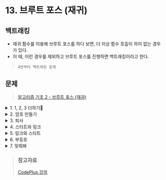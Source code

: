# 13. 브루트 포스 (재귀)

## 백트래킹
- 재귀 함수를 이용해 브루트 포스를 하다 보면, 더 이상 함수 호출이 의미 없는 경우가 있다.
- 이 때, 이런 경우를 제외하고 브루트 포스를 진행하면 백트래킹이라고 한다.
> `4번부터 백트래킹 문제`

## 문제 
> [알고리즘 기초 2 - 브루트 포스 (재귀)](https://www.acmicpc.net/workbook/view/3965)

<details>
<summary>1. 1, 2, 3 더하기</summary>
<div markdown='1'>

- 정수 n을 1, 2, 3의 합으로 나타내는 방법의 수를 구하는 문제
- n <= 10 이기 때문에 총 경우의 수는 3^n이다.
- `go(count, sum, goal)`
- 숫자 count개로 합 sum을 만드는 경우의 수
- 불가능한 경우
    * sum > goal
- 정답을 찾은 경우
    * sum == goal
- 다음 경우
    * 1을 사용하는 경우
        + `go(count + 1, sum + 1, goal)`
    * 2를 사용하는 경우
        + `go(count + 1, sum + 2, goal)`
    * 3을 사용하는 경우
        + `go(count + 1, sum + 3, goal)`

1. 
```java
static int go(int count, int sum, int goal){
    if(sum > goal) return 0;
    if(sum==goal) return 1;
    int now = 0;
    for(int i=1;i<=3;i++){
        now += go(count+1, sum+i,goal);
    }
    return now;
}
```
- count는 별로 의미가 없다는 것을 알 수 있다.
2. 
```java
int go(int sum, int goal){
    if(sum > goal) return 0;
    if(sum==goal) return 1;
    int now = 0;
    for(int i=1;i<=3;i++){
        now += go(sum+i,goal);
    }
    return now;
}
```
</div>
</details>

<details>
<summary>2. 암호 만들기</summary>
<div markdown='1'>

- 암호는 서로 다른 L개의 알파벳 소문자들로 구성되며 최소 한 개의 모음과 최소 두 개의 자음으로 구성되어 있다.
- 암호를 이루는 **알파벳이 암호에서 증가하는 순서로 배열**되었어야 한다.
- 암호로 사용할 수 있는 문자의 종류는 C가지
- 가능성 있는 암호를 모두 구하는 문제
- 알파벳 정렬을 먼저 해야한다.
- `go(n, alpha, password, i)`
    + n: 만들어야 하는 암호의 길이
    + alpha: 사용할 수 있는 알파벳(배열)
    + password: 현재까지 만든 암호
    + i: 사용할지 말지 결정해야 하는 알파벳의 인덱스
- 정답을 찾은 경우
    + n == password.length() -> 문제의 조건에 맞는지 확인 과정은 필요함
- 불가능한 경우
    + i >= alpha.length
- 다음 경우
    + i번째 알파벳을 사용하는 경우
        * `go(n, alpha, password+alpha[i],i+1)`
    + i번째 알파벳을 사용하지 않는 경우
        * `go(n, alpha, password,i+1)`

1. 
```java
static void go(int n, char[] alpha, String password, int i){
    if(password.length() == n){
        if(check(password)){
            System.out.println(password);
        }
        return ;
    }
    if(i>= alpha.length) return;
    go(n, alpha, password+alpha[i],i+1);
    go(n, alpha, password,i+1);
}

static boolean check(String password){
    int ja = 0;
    int mo = 0;
    for(int i=0;i<password.length;i++){
        int x = password.charAt(i);
        if(x=='a'||x=='e'||x=='i'||x=='o'||x=='u'){
            mo+=1;
        }else{
            ja+=1;
        }
    }
    return ja>=2 && mo >=1;
}
```

2. 
```java
import java.io.*;
import java.util.*;

public class Main {
    static int n,m;
    static char[] ary;
    static char[] vowel = {'a','e','i','o','u'};
    static ArrayList<String> list = new ArrayList<>();
    public static void main(String[] args) throws Exception {
        BufferedReader br = new BufferedReader(new InputStreamReader(System.in));
        StringBuilder sb = new StringBuilder();
        StringTokenizer stk = new StringTokenizer(br.readLine());
        n = Integer.parseInt(stk.nextToken());
        m = Integer.parseInt(stk.nextToken());
        ary = new char[m];
        stk = new StringTokenizer(br.readLine());
        for(int i=0;i<m;i++){
            ary[i] = stk.nextToken().charAt(0);
        }
        Arrays.sort(ary);
        permutation(0,0,"");
        for (String s : list) {
            System.out.println(s);
        }
    }
    static void permutation(int l,int t,String s){
        if(l==n){
            int vowelCnt = 0;
            for(int i=0;i<l;i++){
                for (int j = 0; j <5; j++) {
                    if(s.charAt(i)==vowel[j]){
                        vowelCnt++;
                    }
                }
            }
            if(vowelCnt>=1&&(l-vowelCnt)>=2){
                list.add(s);
            }
        }else{
            for(int i=t;i<m;i++){
                permutation(l+1,i+1,s+ary[i]);
            }
        }
    }
}
```
</div>
</details>

<details>
<summary>3. 퇴사</summary>
<div markdown='1'>

- N+1 이 되는 날 퇴사를 하려고 한다.(1 <= N <= 15)
- 남은 N일 동안 최대한 많은 상담을 하려고 한다.
- 하루에 하나의 상담을 할 수 있고, i일에 상담을 하면, T[i]일이 걸리고 P[i]원을 번다.
- `go(day,sum)`
    + day일이 되었다. day일에 있는 상담을 할지 말지 결정해야 한다.
    + 지금까지 얻은 수익은 sum이다.
- 정답을 찾은 경우
    + day == n
- 불가능한 경우
    + day > n
- 다음 경우
    + 상담을 한다.
        * `go(day+t[day],sum+p[day])`
    + 상담을 하지 않는다.
        * `go(day+1,sum)`
1. 
```java
static int[] t = new int[21];
static int[] p = new int[21];
static int ans = 0;

static void go(int day, int sum){
    if(day == n+1){
        if(ans < sum) ans = sum;
        return;
    }
    if(day>n+1){
        return ;
    }
    go(day+1,sum);
    go(day+t[day],sum+p[day]);
}
```
2. 
```java
import java.io.*;
import java.util.*;

public class Main {
    public static void main(String[] args) throws Exception {
        BufferedReader br = new BufferedReader(new InputStreamReader(System.in));
        int n = Integer.parseInt(br.readLine());
        int[] t = new int[n+1];
        int[] p = new int[n+1];
        int[][] d = new int[n+1][2];
        for(int i=0;i<n;i++){
            StringTokenizer stk = new StringTokenizer(br.readLine());
            t[i+1] = Integer.parseInt(stk.nextToken());
            p[i+1] = Integer.parseInt(stk.nextToken());
        }
        for(int i=1;i<=n;i++){
            if(i+t[i]>n+1){
                continue;
            }
            d[i][0] = i+t[i];
            d[i][1] = p[i];
            for(int j=i-1;j>=1;j--){
                if(t[j]+j<=i){
                    d[i][1] = Math.max(d[i][1],p[i]+d[j][1]);
                }
            }
        }
        int result =0;
        for(int i=1;i<=n;i++){
            if(result<d[i][1]){
                result = d[i][1];
            }
        }
        System.out.println(result);
    }
}
```
</div>
</details>

<details>
<summary>4. 스타트와 링크</summary>
<div markdown='1'>

- N명을 N/2명씩 두 팀으로 나누려고 한다. (4 <= N <= 20, N은 짝수)
- 두 팀의 능력치를 구한 다음, 차이의 최소값을 구하는 문제
- S[i][j] = i번 사람과 j번 사람이 같은 팀에 속했을 때, 팀에 더해지는 능력치
- 팀의 능력치 : 팀에 속한 모든 쌍의 S[i][j]의 합
- `go(index, first, second)`
    + index번째 사람을 어떤 팀에 넣을지 결정해야 함.
    + 1번 팀과 2번 팀에 속한 사람이 각각 first, second에 들어 있다.
- 정답을 찾은 경우
    + index == n
- **불가능한 경우**(백트래킹)
    + first의 크기 > n/2
    + second의 크기 > n/2
- 다음 경우
    + 1번 팀
        * `go(index, first, second)`
    + 2번 팀
        * `go(index, first, second)`
    + 두 경우 모두 호출 전에 first 또는 second에 index를 넣고, 호출 후에 빼는 과정이 필요
```java
import java.io.*;
import java.util.*;

public class Main {
    static int n,min=1000000;
    static int[][] board;
    static boolean[] visited = new boolean[21];
    static int[] idx;
    static TreeSet<String> ts = new TreeSet<>();
    public static void main(String[] args) throws Exception {
        BufferedReader br = new BufferedReader(new InputStreamReader(System.in));
        n = Integer.parseInt(br.readLine());
        board = new int[n+1][n+1];
        idx = new int[n/2];
        for(int i=1;i<=n;i++){
            StringTokenizer stk = new StringTokenizer(br.readLine());
            for(int j=1;j<=n;j++){
                board[i][j] = Integer.parseInt(stk.nextToken());
            }
        }
        permutation(0,0);
        System.out.println(min);
    }
    static void permutation(int len,int t){
        if(len==n/2){
            if(idx[0]==1){
                int start = 0,link = 0;
                int[] tmp = new int[n/2];

                for(int i=0,j=0;i<n;i++){
                    if(!visited[i]){
                        tmp[j++] = i+1;
                    }
                }
                for(int i=0;i<n/2;i++){
                    for(int j=i+1;j<n/2;j++){
                        int prev = idx[i];
                        int now = idx[j];
                        start += (board[prev][now] + board[now][prev]);
                        prev = tmp[i];
                        now = tmp[j];
                        link += (board[prev][now] + board[now][prev]);
                    }
                }
                int result = Math.abs(start-link);
                if(min>result){
                    min = result;
                }
            }
        }else{
            for(int i=t;i<n;i++){
                if(!visited[i]){
                    visited[i] = true;
                    idx[len] = i+1;
                    permutation(len+1,i+1);
                    visited[i] = false;
                }
            }
        }
    }
}
```
</div>
</details>

<details>
<summary>5. 링크와 스타트</summary>
<div markdown='1'>

- N명을 N/2명씩 두 팀으로 나누려고 한다. (4 <= N <= 20)
- 두 팀의 능력치를 구한 다음, 차이의 최소값을 구하는 문제
- S[i][j] = i번 사람과 j번 사람이 같은 팀에 속했을 때, 팀에 더해지는 능력치
- 팀의 능력치 : 팀에 속한 모든 쌍의 S[i][j]의 합
- `go(index, first, second)`
    + index번째 사람을 어떤 팀에 넣을지 결정해야 함.
    + 1번 팀과 2번 팀에 속한 사람이 각각 first, second에 들어 있다.
- 정답을 찾은 경우
    + index == n
- 다음 경우
    + 1번 팀
        * `go(index, first, second)`
    + 2번 팀
        * `go(index, first, second)`
    + 두 경우 모두 호출 전에 first 또는 second에 index를 넣고, 호출 후에 빼는 과정이 필요
```java
import java.io.*;
import java.util.*;

public class Main {
    static int n,min=1000000;
    static int[][] board;
    static boolean[] visited;
    public static void main(String[] args) throws Exception {
        BufferedReader br = new BufferedReader(new InputStreamReader(System.in));
        n = Integer.parseInt(br.readLine());
        board = new int[n+1][n+1];
        visited = new boolean[n+1];
        for(int i=1;i<=n;i++){
            StringTokenizer stk = new StringTokenizer(br.readLine());
            for(int j=1;j<=n;j++){
                board[i][j] = Integer.parseInt(stk.nextToken());
            }
        }
        for(int i=2;i<=n/2;i++){
            permutation(0,1,i);
        }
        System.out.println(min);
    }
    static void permutation(int len,int t,int m){
        if(len==m){
            int start = 0,link = 0;
            for(int i=1;i<=n;i++){
                for(int j=1;j<=n;j++){
                    if(i==j) continue;
                    if(visited[i]&&visited[j]){
                        start += board[i][j];
                    }
                    if(!visited[i]&&!visited[j]){
                        link += board[i][j];
                    }
                }
            }
            int result = Math.abs(start-link);
            if(min>result){
                min = result;
            }
        }else{
            for(int i=t;i<=n;i++){
                if(!visited[i]){
                    visited[i] = true;
                    permutation(len+1,i+1,m);
                    visited[i] = false;
                }
            }
        }
    }
}
```
</div>
</details>

<details>
<summary>6. 부등호</summary>
<div markdown='1'>

- 부등호 기호 <와 >가 나열된 수열 A가 있다.
- 기호의 앞 뒤에 한 자리 숫자를 넣어서 모든 부등호 관계를 만족시키려고 한다.
- 이 때, 선택된 수는 모두 달라야 한다.
- k개의 부등호 관계를 모두 만족시키는 (k+1)개 자리의 정수 중에서 최대값과 최소값을 구하는 문제
1. 
```java
static void go(int index, String num){
    if(index == n+1){
        if(ok(num)){
            ans.add(num);
        }
        return ;
    }
    for(int i=0;i<=9;i++){
        if(check[i]) continue;
        check[i] = true;
        go(index+1,num+i);
        check[i] = false;
    }
}
```
- 부등호 기호를 만족하는지를 가장 마지막에 모든 수를 결정하고 검사하고 있다.
- 첫 번째 수가 9이고, 두 번째 수가 8인 경우에는
- 9 < 8을 만족하지 않기 때문에, 뒤에 무엇이 온다고 해도 절대로 정답이 될 수 없다.
- 함수의 호출 중간에 절대로 정답이 될 수 없는 경우를 발견하면 그 뒤의 호출을 더 이상 진행하지 않아도 된다.
2. 
```java
static void go(int index, String num){
    if(index == n+1){
        ans.add(num);
        
        return ;
    }
    for(int i=0;i<=9;i++){
        if(check[i]) continue;
        if(index ==0 || good(num[index-1],i+'0',a[index-1])){   //a[] = 부등호 배열
            check[i] = true;
            go(index+1,num+i);
            check[i] = false;
        }
    }
}
static boolean good(char x, char y, char op){
    if(op == '<'){
        if(x > y) return false;
    }else if(op =='>'){
        if(x < y) return false;
    }
    return true;
}
``` 
3. 
```java
import java.io.*;
import java.util.*;

public class Main {
    static char[] op;
    static boolean[] visited = new boolean[10];
    static int n;
    static StringBuilder sb = new StringBuilder();
    public static void main(String[] args) throws Exception {
        BufferedReader br = new BufferedReader(new InputStreamReader(System.in));
        n = Integer.parseInt(br.readLine());
        StringTokenizer stk = new StringTokenizer(br.readLine());
        op = new char[n+1];
        for (int i = 1; i <= n; i++) {
            op[i] = stk.nextToken().charAt(0);
        }
        permutation(0,"");
        String[] result = sb.toString().split("\n");
        System.out.println(result[result.length-1]+"\n"+result[0]);
    }
    static void permutation(int l,String s){
        if(l==n+1){
            sb.append(s).append('\n');
        }else{
            for(int i=0;i<10;i++){
                if(!visited[i]){
                    if(l==0){
                        visited[i] = true;
                        permutation(l+1,s+i);
                        visited[i] = false;
                    }else{
                        if((op[l]=='<'&&s.charAt(l-1)-'0'<i)||(op[l]=='>'&&s.charAt(l-1)-'0'>i)){
                            visited[i] = true;
                            permutation(l+1,s+i);
                            visited[i] = false;
                        }
                    }
                }
            }
        }
    }
}
```
</div>
</details>

<details>
<summary>7. 맞춰봐</summary>
<div markdown='1'>

- -10부터 10까지 N개의 정수(중복 없음)로 이루어진 수열 A가 있다. (N <= 10)
- S[i][j] = A[i] + A[i+1] + ... + A[j] 가 0보다 크면 +, 작으면 -, 같으면 0
- S가 주어졌을 때, 가능한 A를 아무거나 찾는 문제
- 21개의 수를 10개의 자리에 넣어야 한다.
- 총 경우의 수 : 21^10 = 16679880978201
- 경우의 수가 너무 많다.
- 일단 함수를 작성해보자.
1. 
```java
static boolean go(int index){
    if(index==n){
        return ok();
    }
    for(int i= -10;i<=10;i++){
        ans[index] = i;
        if(go(index+1)) return true;
    }
    return false;
}
```
- sign[i][i] 에는 i번째 수의 부호가 들어있다.
- -10부터 10까지 순회하지 않고
- 양수인 경우에는 1 ~ 10,
- 음수인 경우에는 -10 ~ -1
- 0인 경우에는 0 을 넣는 방식으로 개선해 볼 수 있다.
2. 
```java
static boolean go(int index){
    if(index==n) return ok();
    if(sign[index][index]==0) {
        ans[index] = 0;
        return go(index+1);
    }
    for(int i= 1;i<=10;i++){
        ans[index] = sign[index][index]*i;
        if(go(index+1)) return true;
    }
    return false;
}
```
- index번째 수를 결정하면, 0~index번째 수는 변하지 않는다.
- 따라서, 모든 sign[k][index] (0<= k < index) 를 go(index)에서 검사할 수 있다.
3. 
```java
static boolean go(int index){
    if(index==n) return ok();
    if(sign[index][index]==0) {
        ans[index] = 0;
        return check(index)&&go(index+1);
    }
    for(int i= 1;i<=10;i++){
        ans[index] = sign[index][index]*i;
        if(check(index) && go(index+1)) return true;
    }
    return false;
}
static boolean check(int index){
    int sum = 0;
    for(int i= index;i>=0;i--){
        sum += ans[i];
        if(sign[i][index]==0){
            if(sum !=0) return false;
        }else if(sign[i][index] < 0){
            if(sum >= 0) return false;
        }else if(sign[i][index] > 0){
            if(sum <= 0) return false;
        }
    }
    return true;
}
```
```java
import java.io.*;
import java.util.*;

public class Main {
    static int[][] sign;
    static int[] ans;
    static int n;
    static boolean go(int index){
        if(index==n) return true;
        if(sign[index][index]==0) {
            ans[index] = 0;
            return check(index)&&go(index+1);
        }
        for(int i= 1;i<=10;i++){
            ans[index] = sign[index][index]*i;
            if(check(index) && go(index+1)) return true;
        }
        return false;
    }
    static boolean check(int index){
        int sum = 0;
        for(int i= index;i>=0;i--){
            sum += ans[i];
            if(sign[i][index]==0){
                if(sum !=0) return false;
            }else if(sign[i][index] < 0){
                if(sum >= 0) return false;
            }else if(sign[i][index] > 0){
                if(sum <= 0) return false;
            }
        }
        return true;
    }
    public static void main(String[] args) throws Exception {
        BufferedReader br = new BufferedReader(new InputStreamReader(System.in));
        n = Integer.parseInt(br.readLine());
        String s = br.readLine();
        sign = new int[n][n];
        ans = new int[n];
        int tmp =0;
        for (int i = 0; i < n; i++) {
            for (int j = i; j < n; j++) {
                if(s.charAt(tmp)=='0'){
                    sign[i][j] = 0;
                }else if(s.charAt(tmp)=='-'){
                    sign[i][j] = -1;
                }else {
                    sign[i][j] = 1;
                }
                tmp++;
            }
        }
        go(0);
        for (int i = 0; i < n; i++) {
            System.out.print(ans[i]+" ");
        }
    }
}
```
</div>
</details>

> ### 참고자료
> [CodePlus 강의](https://code.plus/course/42)  